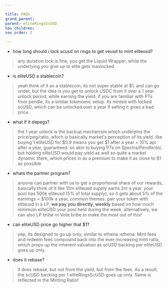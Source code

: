 ```yaml
---

title: FAQs
grand_parent:
parent: eliteRingsScUSD
has_children:
nav_order: 2

---
```



- how long should i lock scusd on rings to get veusd to mint eliteusd?
> any duration lock is fine, you get the Liquid Wrapper, while the underlying you give up to elite gets maxlocked

- is eliteUSD a stablecoin?
> yeah think of it as a stablecoin, its not super stable at $1, and can go under, but the idea is you get to unlock USDC from it over a 1 year unlock period, while earning the yield.
> if you are familiar with PTs from pendle, its a similar tokenomic setup.
> its minted with locked scUSD, which can be unlocked over a year if selling it gives a bad price.

- what if it depegs?
> the 1 year unlock is the backup mechanism which underpins the price/peg/ratio, which is basically market's perception of its yield. like buying 1 eliteUSD for $0.9 means you get $1 after a year = 10% apr after a year, guaranteed. so akin to buying PTs on Spectra/Pendle/etc.
> but holding eliteUSD would pay yield as well so quite a market dynamic there, which prices in as a premium to make it as close to $1 as possible

- whats the partner program?
> anyone can partner with us to get a proportional share of our rewards, basically think of it like 10m eliteusd supply earns 2m a year. your pool has 500k eliteusd (5% of total supply), so it gets about 5% of the earnings = $100k a year,
> common themes: pair your token with eliteusd in a LP, **we pay you directly, weekly** based on how much minimum eliteUSD your pool held during the week.
> alternatively, we can also LP bribe or Vote bribe to make the most out of this!

- can eliteUSD price go higher that $1?
> yep, its designed to go up only, similar to ethena :ethena:
> Mint fees and redeem fees compound back into the ever-increasing mint ratio, which props up the inherent valuation as scUSD backing per eliteUSD goes up only.

- does it rebase?
> it does rebase, but not from the yield, but from the fees.
> As a result, the scUSD backing per 1 eliteRingsScUSD goes up only.
> Same is reflected in the Minting Ratio!
